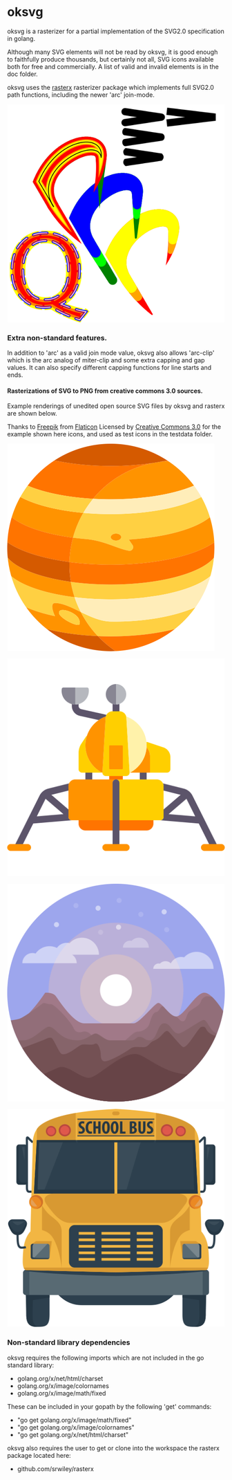 # oksvg
oksvg is a rasterizer for a partial implementation of the SVG2.0 specification in golang.

Although many SVG elements will not be read by oksvg, it is good enough to faithfully produce thousands, but certainly not all, SVG icons available both for free and commercially. A list of valid and invalid elements is in the doc folder.

oksvg uses the [rasterx](https://github.com/srwiley/rasterx) rasterizer package which implements full SVG2.0 path functions, including the newer 'arc' join-mode.

![arcs and caps](doc/TestShapes.png)

### Extra non-standard features.

In addition to 'arc' as a valid join mode value, oksvg also allows 'arc-clip' which is the arc analog of miter-clip and some extra capping and gap values. It can also specify different capping functions for line starts and ends.

#### Rasterizations of SVG to PNG from creative commons 3.0 sources.

Example renderings of unedited open source SVG files by oksvg and rasterx are shown below.

Thanks to [Freepik](http://www.freepik.com) from [Flaticon](https://www.flaticon.com/)
Licensed by [Creative Commons 3.0](http://creativecommons.org/licenses/by/3.0/) for the example shown here icons, and used as test icons in the testdata folder.

![Jupiter](doc/jupiter.png)

![lander](doc/lander.png)

![mountains](doc/mountains.png)

![bus](doc/school-bus.png)

### Non-standard library dependencies
oksvg requires the following imports which are not included in the go standard library:

* golang.org/x/net/html/charset
* golang.org/x/image/colornames
* golang.org/x/image/math/fixed

These can be included in your gopath by the following 'get' commands:

* "go get golang.org/x/image/math/fixed"
* "go get golang.org/x/image/colornames"
* "go get golang.org/x/net/html/charset"

oksvg also requires the user to get or clone into the workspace the rasterx package located here:

* github.com/srwiley/rasterx





